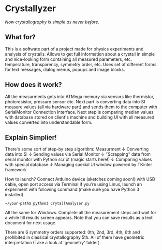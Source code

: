 # Crystallyzer
<i>Now crystallography is simple as never before.</i>

What for?
--------
This is a softwate part of a project made for physics experiments and analysis of crystalls. Allows to get full information about a crystall in simple and nice-looking form containing all measured parameters, etc. temperature, transparency, symmetry order, etc. Uses set of different forms for text messages, dialog menus, popups and image blocks.

How does it work?
-----------------
All the measurments gets into ATMega memory via sensors like thermistor, photoresistor, pressure sensor etc. Next part is converting data into SI measure values (all via hardware part) and sends them to the computer with SerialMonitor Connection Interface. Next step is comparing median values with database stored on client's machine and building UI with all measured values converted into understandable form.

Explain Simplier!
-----------------
There's some sort of step-by step algorithm:
Measurment
↓
Converting data into SI
↓
Sending values via Serial Monitor
↓
"Scrapping" data from serial monitor with Python script (magic starts here!)
↓
Comparing values with special database
↓
Managing special UI window powered by TKinter framework

How to launch?
Connect Arduino device (sketches coming soon!) with USB cable, open port access via Terminal if you're using Linux, launch an experiment with following command (make sure you have Python 3 installed)

<code>~/your-path$ python3 CrytallAnalyzer.py</code>

All the same for Windows. Complete all the measurement steps and wait for a while till results screen appears. Note that you can save results as a text document for next usage.

There are 6 symmetry orders supported: 0th, 2nd, 3rd, 4th, 6th and prohibited in classical crystallography 5th. All of them have geometric interpretation (Take a look at 'geometry' folder).

